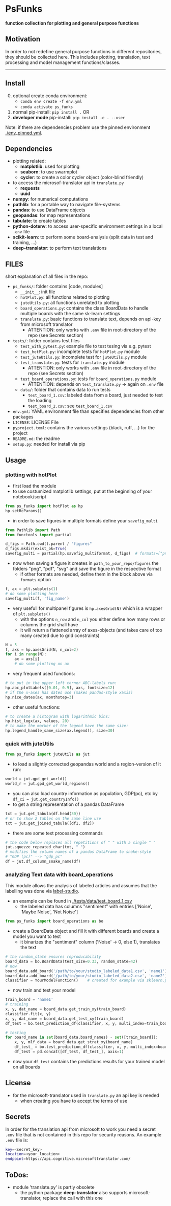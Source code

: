 # PsFunks


**function collection for plotting and general purpose functions**

## Motivation

In order to not redefine general purpose functions in different repositories, they should be collected here.
This includes plotting, translation, text processing and model management functions/classes.

---

## Install
0. optional create conda environment:
    *  `conda env create -f env.yml`
    *  `conda activate ps_funks`
1. normal pip-install: `pip install .`
OR
1. **developer mode** pip-install: `pip install -e . --user`

Note: if there are dependencies problem use the pinned environment [./env_pinned.yml](./env_pinned.yml).

## Dependencies

* plotting related:
    * **matplotlib**: used for plotting
    * **seaborn**: to use swarmplot
    * **cycler**: to create a color cycler object (color-blind friendly)
* to access the microsof-translator api in `translate.py`
    * **requests** 
    * **uuid** 
* **numpy**: for numerical computations
* **pathlib**: for a portable way to navigate file-systems
* **pandas**: to use DataFrame objects 
* **geopandas**: for map representations
* **tabulate**: to create tables
* **python-dotenv**: to access user-specific environment settings in a local `.env` file
* **scikit-learn**: to perform some board-analysis (split data in test and training, ...)
* **deep-translator**: to perform text translations

## FILES
short explanation of all files in the repo:

* `ps_funks/`: folder contains [code, modules]
    * `__init__`: init file
    * `hotPlot.py`: all functions related to plotting
    * `juteUtils.py`: all functions unrelated to plotting
    * `board_operations.py`: contains the class BoardData to handle multiple boards with the same sk-learn settings 
    * `translate.py`: basic functions to translate text, depends on api-key from microsoft translator
        * ATTENTION: only works with `.env` file in root-directory of the repo (see Secrets section)
* `tests/`: folder contains test files 
    * `test_with_pytest.py`: example file to test tesing via e.g. pytest
    * `test_hotPlot.py`: incomplete tests for `hotPlot.py` module 
    * `test_juteUtils.py`: incomplete test for `juteUtils.py` module 
    * `test_translate.py`: tests for `translate.py` module
        * ATTENTION: only works with `.env` file in root-directory of the repo (see Secrets section)
    * `test_board_operations.py`: tests for `board_operations.py` module
        * ATTENTION: depends on `test_translate.py` -> again on `.env` file
    * `data/`: folder that contains data to run tests
        * `test_board_1.csv`: labeled data from a board, just needed to test the loading
        * `test_board_2.csv`: see `test_board_1.csv`
* `env.yml`: YAML environment file than specifies dependencies from other packages
* `LICENSE`: LICENSE File
* `pyproject.toml`: contains the various settings (black, ruff, ...) for the project
* `README.md`: the readme
* `setup.py`: needed for install via pip

## Usage

### plotting with hotPlot 

* first load the module
* to use costumized matplotlib settings, put at the beginning of your notebook/script
```python
from ps_funks import hotPlot as hp
hp.setRcParams()
```
* in order to save figures in multiple formats define your `savefig_multi`
```python
from Pathlib import Path
from functools import partial 

d_figs = Path.cwd().parent / "figures"
d_figs.mkdir(exist_ok=True)
savefig_multi = partial(hp.savefig_multiformat, d_figs)  # formats=["png", "pdf", "svg"]
```
* now when saving a figure it creates in `path_to_your_repo/figures` the folders "png", "pdf", "svg" and save the figure in the respective format
    * if other formats are needed, define them in the block above via `formats` option
```python
f, ax = plt.subplots(1)
# do some plotting here
savefig_multi(f, 'fig_name')
```
* very usefull for multipanel figures is `hp.axesGrid(N)` which is a wrapper of `plt.subplots()`
    * with the options `n_row` and `n_col` you either define how many rows or columns the grid shall have
    * it will return a flattened array of axes-objects (and takes care of too many created due to grid constraints)
```python
N = 5
f, axs = hp.axesGrid(N, n_col=2)
for i in range(N):
    ax = axs[i]
    # do some plotting on ax
``` 
* very frequent used functions:
```python
# to put in the upper left corner ABC-labels run:
hp.abc_plotLabels([0.01, 0.9], axs, fontsize=12)
# if the x-axes has dates use (makes pandas-style xaxis)
hp.nice_dates(ax, monthstep=3)
```
* other useful functions:
```python
# to create a histogram with logarithmic bins:
hp.hist_logx(ax, values, 20)
# to make the marker of the legend have the same size:
hp.legend_handle_same_size(ax.legend(), size=30)
```

### quick with juteUtils

```python
from ps_funks import juteUtils as jut 
```
* to load a slightly corrected geopandas world and a region-version of it run:
```python
world = jut.gpd_get_world()
world_r = jut.gpd_get_world_regions()
```
* you can also load country information as population, GDP(pc), etc by `df_ci = jut.get_countryInfo()`
* to get a string representation of a pandas DataFrame
```python
txt = jut.get_tabula(df.head(30))
# or to show 2 tables on the same line use
txt = jut.get_joined_tabula([df1, df2])
```
* there are some text processing commands
```python
# the code below replaces all repetitions of " " with a single " "
jut.squezze_repeated_char(txt, " ")
# modifies the column names of a pandas DataFrame to snake-style
# "GDP (pc)" --> "gdp_pc" 
df = jut.df_column_snake_name(df)
```

### analyzing Text data with board_operations

This module allows the analysis of labeled articles and assumes that the labelling was done via [label-studio](https://labelstud.io/).
* an example can be found in [./tests/data/test_board_1.csv](./tests/data/test_board_1.csv)
    * the labeled data has columns "sentiment" with entries ['Noise', 'Maybe Noise', 'Not Noise']
```python
from ps_funks import board_operations as bo
```
* create a BoardData object and fill it with different boards and create a model you want to test
    * it binarizes the "sentiment" column ('Noise' -> 0, else 1), translates the text
```python
# the random_state ensures reproducability
board_data = bo.BoardData(test_size=0.33, random_state=42)
# now 
board_data.add_board('/path/to/your/studio_labeled_data1.csv', 'name1')
board_data.add_board('/path/to/your/studio_labeled_data2.csv', 'name2')
classifier = YourModelFunction()    # created for example via sklearn.pipeline.Pipeline
```
* now train and test your model
```python
train_board = 'name1'
# training
x, y, dat_name = board_data.get_train_xy(train_board)
classifier.fit(x, y)
x, y, dat_name = board_data.get_test_xy(train_board)
df_test = bo.test_prediction_df(classifier, x, y, multi_index=train_board)

# testing
for board_name in set(board_data.board_names) - set([train_board]):
    x, y, mlf_data = board_data.get_strat_xy(board_name)
    df_test_ = bo.test_prediction_df(classifier, x, y, multi_index=board_name)
    df_test = pd.concat([df_test, df_test_], axis=1)
```
* now your `df_test` contains the predictions results for your trained model on all boards

## License
* for the microsoft-translator used in `translate.py` an api key is needed
    * when creating you have to accept the terms of use

## Secrets
In order for the translation api from microsoft to work you need a secret `.env` file that is not contained in this repo for security reasons. An example `.env` file is:

```bash
key=<secret_key>
location=<your_location>
endpoint=https://api.cognitive.microsofttranslator.com/
```

## ToDos:

* module 'translate.py' is partly obsolete
    * the python package **deep-translator** also supports microsoft-translator, replace the call with this one
